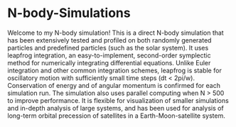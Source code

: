 # N-body-Simulations

Welcome to my N-body simulation! This is a direct N-body simulation that has been extensively tested and profiled on both randomly generated particles and predefined particles (such as the solar system). It uses leapfrog integration, an easy-to-implement, second-order symplectic method for numerically integrating differential equations. Unlike Euler integration and other common integration schemes, leapfrog is stable for oscillatory motion with sufficiently small time steps (dt < 2pi/w). Conservation of energy and of angular momentum is confirmed for each simulation run. The simulation also uses parallel computing when N > 500 to improve performance. It is flexible for visualization of smaller simulations and in-depth analysis of large systems, and has been used for analysis of long-term orbital precession of satellites in a Earth-Moon-satellite system.
